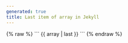 ```yaml
---
generated: true
title: Last item of array in Jekyll
---
```


<div markdown="1" class="ans">
{% raw %}
```
{{ array | last }}
```
{% endraw %}
</div>
